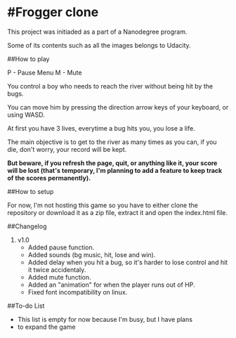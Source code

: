 #Frogger clone
===============================

This project was initiaded as a part of a Nanodegree program.

Some of its contents such as all the images belongs to Udacity.

##How to play

P - Pause Menu
M - Mute

You control a boy who needs to reach the river without being hit by the bugs. 

You can move him by pressing the direction arrow keys of your keyboard, or using WASD.

At first you have 3 lives, everytime a bug hits you, you lose
a life.

The main objective is to get to the river as many times as you
can, if you die, don't worry, your record will be kept.

**But beware, if you refresh the page, quit, or anything like
it, your score will be lost (that's temporary, I'm planning to add a feature to keep track of the scores permanently).**

##How to setup

For now, I'm not hosting this game so you have to either clone
the repository or download it as a zip file, extract it and 
open the index.html file.

##Changelog

1. v1.0
	- Added pause function.
	- Added sounds (bg music, hit, lose and win).
	- Added delay when you hit a bug, so it's harder to lose control and hit it twice accidentaly.
	- Added mute function.
	- Added an "animation" for when the player runs out of HP.
	- Fixed font incompatibility on linux.

##To-do List

- This list is empty for now because I'm busy, but I have plans
- to expand the game
